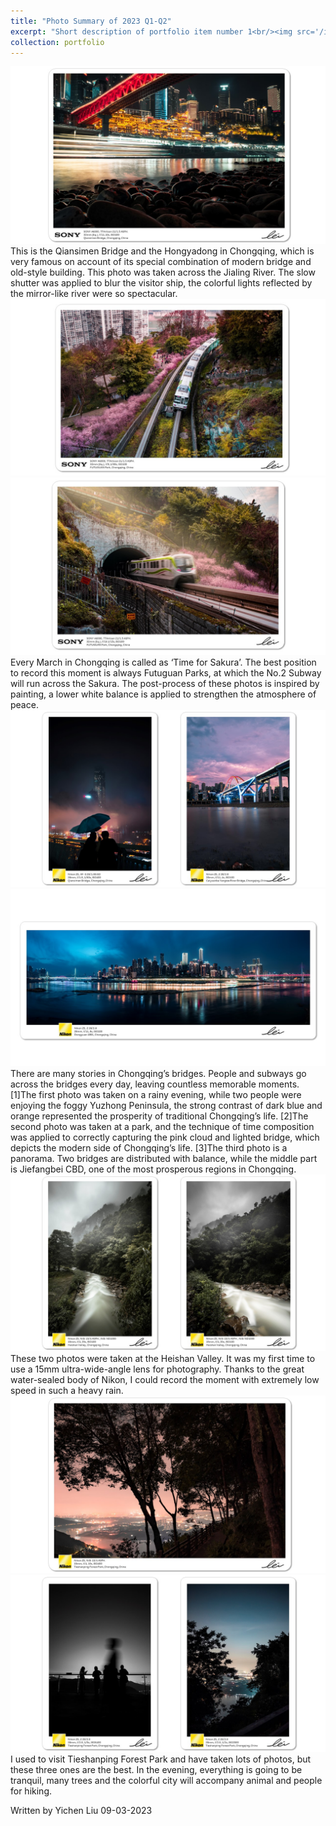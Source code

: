 ```yaml
---
title: "Photo Summary of 2023 Q1-Q2"
excerpt: "Short description of portfolio item number 1<br/><img src='/images/500x300.png'>"
collection: portfolio
---
```


![Photo-2023-First-1](../images/Photo-2023-First-1.JPG)
This is the Qiansimen Bridge and the Hongyadong in Chongqing, which is very famous on account of its special combination of modern bridge and old-style building. This photo was taken across the Jialing River. The slow shutter was applied to blur the visitor ship, the colorful lights reflected by the mirror-like river were so spectacular.
![Photo-2023-First-2](../images/Photo-2023-First-2.JPG)
![Photo-2023-First-3](../images/Photo-2023-First-3.JPG)
Every March in Chongqing is called as ‘Time for Sakura’. The best position to record this moment is always Futuguan Parks, at which the No.2 Subway will run across the Sakura. The post-process of these photos is inspired by painting, a lower white balance is applied to strengthen the atmosphere of peace.
![Photo-2023-First-4](../images/Photo-2023-First-4.JPG)
![Photo-2023-First-5](../images/Photo-2023-First-5.JPG)
There are many stories in Chongqing’s bridges. People and subways go across the bridges every day, leaving countless memorable moments. 
[1]The first photo was taken on a rainy evening, while two people were enjoying the foggy Yuzhong Peninsula, the strong contrast of dark blue and orange represented the prosperity of traditional Chongqing’s life. 
[2]The second photo was taken at a park, and the technique of time composition was applied to correctly capturing the pink cloud and lighted bridge, which depicts the modern side of Chongqing’s life.
[3]The third photo is a panorama. Two bridges are distributed with balance, while the middle part is Jiefangbei CBD, one of the most prosperous regions in Chongqing.
![Photo-2023-First-6](../images/Photo-2023-First-6.JPG)
These two photos were taken at the Heishan Valley. It was my first time to use a 15mm ultra-wide-angle lens for photography. Thanks to the great water-sealed body of Nikon, I could record the moment with extremely low speed in such a heavy rain.
![Photo-2023-First-7](../images/Photo-2023-First-7.JPG)
![Photo-2023-First-8](../images/Photo-2023-First-8.JPG)
I used to visit Tieshanping Forest Park and have taken lots of photos, but these three ones are the best. In the evening, everything is going to be tranquil, many trees and the colorful city will accompany animal and people for hiking.

Written by Yichen Liu 09-03-2023
